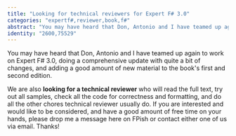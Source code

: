 ```yaml
---
title: "Looking for technical reviewers for Expert F# 3.0"
categories: "expertf#,reviewer,book,f#"
abstract: "You may have heard that Don, Antonio and I have teamed up again to work on Expert F# 3.0, doing a comprehensive update with quite a bit of changes, and adding a good amount of new material to the book's first and second edition. [more]"
identity: "2600,75529"
---
```

You may have heard that Don, Antonio and I have teamed up again to work on Expert F# 3.0, doing a comprehensive update with quite a bit of changes, and adding a good amount of new material to the book's first and second edition.

We are also **looking for a technical reviewer** who will read the full text, try out all samples, check all the code for correctness and formatting, and do all the other chores technical reviewer usually do.  If you are interested and would like to be considered, and have a good amount of free time on your hands, please drop me a message here on FPish or contact either one of us via email.  Thanks!
